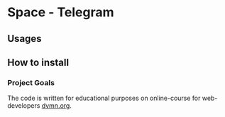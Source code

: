 # Space - Telegram


## Usages


## How to install


### Project Goals

The code is written for educational purposes on online-course for web-developers [dvmn.org](https://dvmn.org/).